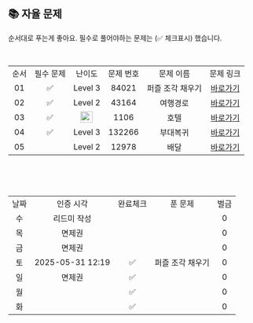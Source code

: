 
## 📚 자율 문제

순서대로 푸는게 좋아요.
필수로 풀어야하는 문제는 (✅ 체크표시) 했습니다.

<br/>
<table>
  <tr>
    <td align="center">순서</td>
    <td align="center">필수 문제</td>
    <td align="center">난이도</td>
    <td align="center">문제 번호</td>
    <td align="center">문제 이름</td>
    <td align="center">문제 링크</td>
  </tr>
    <tr>
  <td align="center">01</td>
   <td align="center">✅</td>
    <td align="center">Level 3</td>
    <td align="center">84021</td>
    <td align="center">퍼즐 조각 채우기</td>
    <td align="center"><a href="https://school.programmers.co.kr/learn/courses/30/lessons/84021">바로가기</a></td>
  </tr>
      <tr>
    <td align="center">02</td>
    <td align="center">✅</td>
    <td align="center">Level 2</td>
    <td align="center">43164</td>
    <td align="center">여행경로</td>
    <td align="center"><a href="https://school.programmers.co.kr/learn/courses/30/lessons/43164">바로가기</a></td>
  </tr>
  <tr>
    <td align="center">03</td>
    <td align="center">✅</td>
    <td align="center"><img height="23px" width="25px" src="https://d2gd6pc034wcta.cloudfront.net/tier/12.svg"></td>
    <td align="center">1106</td>
    <td align="center">호텔</td>
    <td align="center"><a href="https://www.acmicpc.net/problem/1106">바로가기</a></td>
  </tr>
  <tr>
  <td align="center">04</td>
   <td align="center">✅</td>
    <td align="center">Level 3</td>
    <td align="center">132266</td>
    <td align="center">부대복귀</td>
    <td align="center"><a href="https://school.programmers.co.kr/learn/courses/30/lessons/132266">바로가기</a></td>
  </tr>
  <td align="center">05</td>
   <td align="center"></td>
    <td align="center">Level 2</td>
    <td align="center">12978</td>
    <td align="center">배달</td>
    <td align="center"><a href="https://school.programmers.co.kr/learn/courses/30/lessons/12978">바로가기</a></td>
  </tr>
</table>
<br/><br/>


<br>

<table>
  <tr>
    <td align="center">날짜</td>
    <td align="center">인증 시각</td>
    <td align="center">완료체크</td>
    <td align="center">푼 문제</td>
    <td align="center">벌금</td>
  </tr>
  <tr>
    <td align="center">수</td>
    <td align="center">리드미 작성</td>
    <td align="center"></td>
    <td align="center"></td>
    <td align="center">0</td>
  </tr>
  <tr>
    <td align="center">목</td>
    <td align="center">면제권</td>
    <td align="center"></td>
    <td align="center"></td>
    <td align="center">0</td>
  </tr>
  <tr>
    <td align="center">금</td>
    <td align="center">면제권</td>
    <td align="center"></td>
    <td align="center"></td>
    <td align="center">0</td>
  </tr>
  <tr>
    <td align="center">토</td>
    <td align="center">2025-05-31 12:19</td>
    <td align="center">✅</td>
    <td align="center">퍼즐 조각 채우기</td>
    <td align="center">0</td>
  </tr>
    <tr>
    <td align="center">일</td>
    <td align="center">면제권</td>
    <td align="center">✅</td>
    <td align="center"></td>
    <td align="center">0</td>
  </tr>
  <tr>
    <td align="center">월</td>
    <td align="center"></td>
    <td align="center">✅</td>
    <td align="center"></td>
    <td align="center">0</td>
  </tr>
  <tr>
    <td align="center">화</td>
    <td align="center"></td>
    <td align="center">✅</td>
    <td align="center"></td>
    <td align="center">0</td>
  </tr>
</table>
